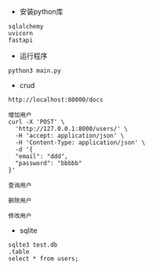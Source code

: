 + 安装python库
```
sqlalchemy
uvicorn
fastapi
```

+ 运行程序
```
python3 main.py
```

+ crud
```
http://localhost:80000/docs

增加用户
curl -X 'POST' \
  'http://127.0.0.1:8000/users/' \
  -H 'accept: application/json' \
  -H 'Content-Type: application/json' \
  -d '{
  "email": "ddd",
  "password": "bbbbb"
}'

查询用户

删除用户

修改用户

```

+ sqlite
```
sqlte3 test.db
.table
select * from users;
```


